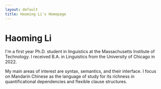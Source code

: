 ```yaml
---
layout: default
title: Haoming Li's Homepage
---
```

# Haoming Li
I'm a first year Ph.D. student in linguistics at the Massachusetts Institute of Technology. I received B.A. in Linguistics from the University of Chicago in 2022.

My main areas of interest are syntax, semantics, and their interface. I focus on Mandarin Chinese as the language of study for its richness in quantificational dependencies and flexible clause structures.
